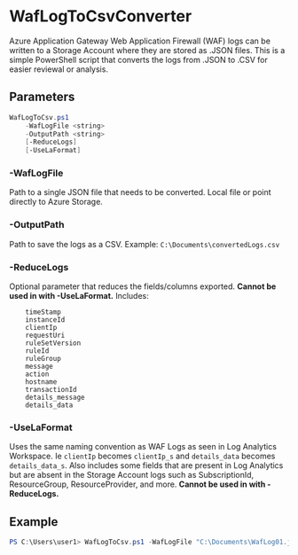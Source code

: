 # WafLogToCsvConverter

Azure Application Gateway Web Application Firewall (WAF) logs can be written to a Storage Account where they are stored as .JSON files. This is a simple PowerShell script that converts the logs from .JSON to .CSV for easier reviewal or analysis.

## Parameters

```PowerShell
WafLogToCsv.ps1
    -WafLogFile <string>
    -OutputPath <string>
    [-ReduceLogs]
    [-UseLaFormat]
```

### -WafLogFile

Path to a single JSON file that needs to be converted. Local file or point directly to Azure Storage.

### -OutputPath

Path to save the logs as a CSV. Example: ```C:\Documents\convertedLogs.csv```

### -ReduceLogs

Optional parameter that reduces the fields/columns exported. **Cannot be used in with -UseLaFormat.** Includes:

```text
    timeStamp
    instanceId
    clientIp
    requestUri
    ruleSetVersion
    ruleId
    ruleGroup
    message
    action
    hostname
    transactionId
    details_message
    details_data
```

### -UseLaFormat

Uses the same naming convention as WAF Logs as seen in Log Analytics Workspace. Ie ```clientIp``` becomes ```clientIp_s``` and ```details_data``` becomes ```details_data_s```. Also includes some fields that are present in Log Analytics but are absent in the Storage Account logs such as SubscriptionId, ResourceGroup, ResourceProvider, and more. **Cannot be used in with -ReduceLogs.**

## Example

```PowerShell
PS C:\Users\user1> WafLogToCsv.ps1 -WafLogFile "C:\Documents\WafLog01.json" -OutputPath "C:\Documents\WafLog01.csv" -ReduceLogs
```

